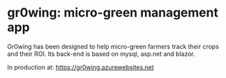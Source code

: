 # gr0wing: micro-green management app
Gr0wing has been designed to help micro-green farmers track their crops and their ROI.
Its back-end is based on mysql, asp.net and blazor.

In production at: https://gr0wing.azurewebsites.net
